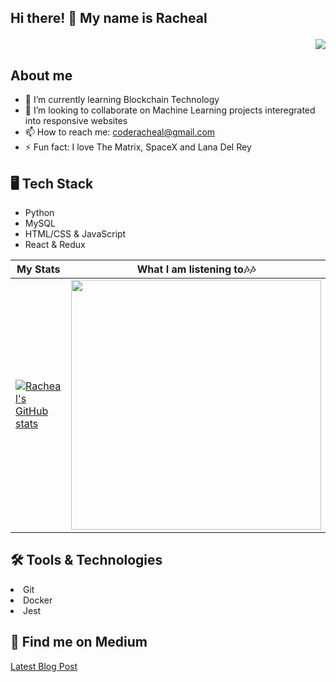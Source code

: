 ## Hi there! 👋 My name is Racheal <p align="right"><img src="https://komarev.com/ghpvc/?username=coderacheal&style=flat-square&color=1e9747"></p>

## About me

- 🌱 I’m currently learning Blockchain Technology
- 👯 I’m looking to collaborate on Machine Learning projects interegrated into responsive websites
- 📫 How to reach me: coderacheal@gmail.com
- ⚡ Fun fact: I love The Matrix, SpaceX and Lana Del Rey

## 🖥️ Tech Stack 
- Python              
- MySQL                       
- HTML/CSS & JavaScript                 
- React & Redux

| My Stats   |What I am listening to:notes::notes: |
|--------------|:-----:|
| [![Racheal's GitHub stats](https://github-readme-stats.vercel.app/api?username=coderacheal&show_icons=true&theme=highcontrast)](https://github.com/coderacheal/github-readme-stats)<br>| <a href="https://github.com/coderacheal/coderacheal"><img align="center" width="400" src="https://spotify-github-profile.vercel.app/api/view?uid=12165174461&cover_image=true&theme=novatorem&show_offline=false&background_color=121212&bar_color=53b14f&bar_color_cover=false" /></a>  | 

## 🛠️ Tools & Technologies
<li>Git</li>
<li>Docker</li>
<li>Jest</li>

## 📰 Find me on Medium
[Latest Blog Post](https://medium.com/@coderacheal/npm-versus-pip-the-battle-of-the-packages-3120ccb7578a)
